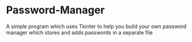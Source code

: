 # Password-Manager
A simple program which uses Tkinter to help you build your own password manager which stores and adds passwords in a separate file
